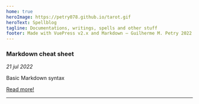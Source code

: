 ```yaml
---
home: true
heroImage: https://petry078.github.io/tarot.gif
heroText: Spellblog
tagline: Documentations, writings, spells and other stuff
footer: Made with VuePress v2.x and Markdown — Guilherme M. Petry 2022
---
```


### Markdown cheat sheet
*21 jul 2022*

Basic Markdown syntax

[Read more!](/posts/2022-07-21-markdown-cheat-sheet.html)

---
 
